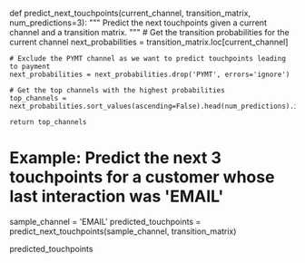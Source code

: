 def predict_next_touchpoints(current_channel, transition_matrix, num_predictions=3):
    """
    Predict the next touchpoints given a current channel and a transition matrix.
    """
    # Get the transition probabilities for the current channel
    next_probabilities = transition_matrix.loc[current_channel]
    
    # Exclude the PYMT channel as we want to predict touchpoints leading to payment
    next_probabilities = next_probabilities.drop('PYMT', errors='ignore')
    
    # Get the top channels with the highest probabilities
    top_channels = next_probabilities.sort_values(ascending=False).head(num_predictions).index.tolist()
    
    return top_channels

# Example: Predict the next 3 touchpoints for a customer whose last interaction was 'EMAIL'
sample_channel = 'EMAIL'
predicted_touchpoints = predict_next_touchpoints(sample_channel, transition_matrix)

predicted_touchpoints
